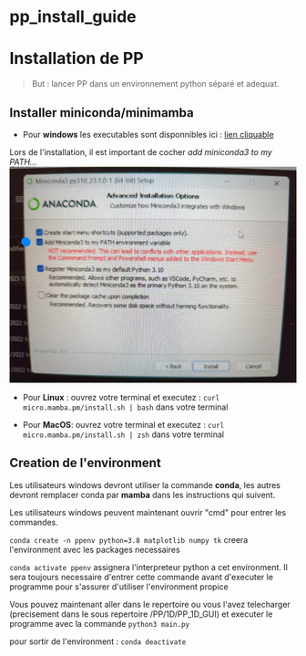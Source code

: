 # pp_install_guide

# Installation de PP

> But : lancer PP dans un environnement python séparé et adequat.

## Installer miniconda/minimamba

- Pour **windows** les executables sont disponnibles ici :
[lien cliquable](https://docs.conda.io/en/latest/miniconda.html)

Lors de l'installation, il est important de cocher *add miniconda3 to my PATH...*
![](path.jpg)

- Pour **Linux** : ouvrez votre terminal et executez : `curl micro.mamba.pm/install.sh | bash` dans votre terminal

- Pour **MacOS**: ouvrez votre terminal et executez : `curl micro.mamba.pm/install.sh | zsh` dans votre terminal

## Creation de l'environment

Les utilisateurs windows devront utiliser la commande **conda**, les autres devront remplacer conda par **mamba** dans les instructions qui suivent.

Les utilisateurs windows peuvent maintenant ouvrir "cmd" pour entrer les commandes.

`conda create -n ppenv python=3.8 matplotlib numpy tk` creera l'environment avec les packages necessaires

`conda activate ppenv` assignera l'interpreteur python a cet environment. Il sera toujours necessaire d'entrer cette commande avant d'executer le programme pour s'assurer d'utiliser l'environment propice

Vous pouvez maintenant aller dans le repertoire ou vous l'avez telecharger (precisement dans le sous repertoire /PP/1D/PP_1D_GUI) et executer le programme avec la commande `python3 main.py`

pour sortir de l'environment : `conda deactivate`
